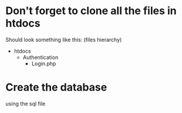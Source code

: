 # Don't forget to clone all the files in htdocs
Should look something like this: (files hierarchy)
- htdocs
  - Authentication
    - Login.php


# Create the database
 using the sql file
